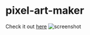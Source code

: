 # pixel-art-maker

Check it out [here](https://bunnydeviloper.github.io/pixel-art-maker/)
![screenshot](https://bunnydeviloper.github.io/pixel-art-maker/pixel-art-maker.PNG)
